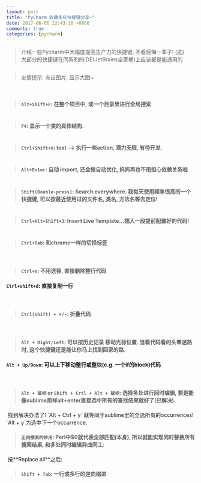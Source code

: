 ```yaml
---   
layout: post   
title: "PyCharm 收藏多年快捷键分享~"   
date: 2017-06-06 22:43:18 +0800   
comments: true   
categories: [pycharm]   
---   
```


> 介绍一些Pycharm中大幅度提高生产力的快捷键, 不看后悔一辈子! (逃)      
大部分的快捷键在同系列的IDE(JetBrains全家桶)上应该都是能通用的     
<img style="max-height:300px" class="lazy" data-original="/images/blog/170606_pycharm_shortcut/license-min.png">     
<!--more-->   
<br>     

> 友情提示: 点击图片, 显示大图~    
<br>

> #### `Alt+Shift+F`: 在整个项目中, 或一个目录里进行全局搜索      
<img style="max-height:350px" class="lazy" data-original="/images/blog/170606_pycharm_shortcut/0.png">       
<br>

> #### `F4`: 显示一个类的具体结构.   
<img style="max-height:200px" class="lazy" data-original="/images/blog/170606_pycharm_shortcut/1.png">       
<br>

> #### `Ctrl+Shift+A`: text --> 执行一些action, 潜力无限, 有待开发.   
<img style="max-height:300px" class="lazy" data-original="/images/blog/170606_pycharm_shortcut/2.png">       
<br>

> #### `Alt+Enter`: 自动 import, 还会做自动优化, 妈妈再也不用担心依赖关系啦    
<img style="max-height:200px" class="lazy" data-original="/images/blog/170606_pycharm_shortcut/3.png">     
<br>

> #### `Shift(Double-press)`: Search everywhere. 我每天使用频率很高的一个快捷键, 可以按最近使用过的文件名, 类名, 方法名等去定位!   
<img style="max-height:400px" class="lazy" data-original="/images/blog/170606_pycharm_shortcut/4.png">     
<br>

> #### `Ctrl+Alt+Shift+J`: Insert Live Template...插入一段提前配置好的代码!      
<img style="max-height:250px" class="lazy" data-original="/images/blog/170606_pycharm_shortcut/5.png">     
<br>

> #### `Ctrl+Tab`: 和chrome一样的切换标签      
<br>

> #### `Ctrl+x`: 不用选择, 直接删除整行代码   
#### `Ctrl+shift+d`: 直接复制一行   
<br>

> #### `Ctrl(shift) + +/-`: 折叠代码   
<br>

> #### `Alt + Right/Left`: 可以按历史记录 移动光标位置. 当看代码看的头晕迷路时, 这个快捷键还是能让你马上找到回家的路.       
#### `Alt + Up/Down`: 可以上下移动整行或整块(e.g. 一个if的block)代码   
<br>

> #### `Alt + 鼠标` or `Shift + Crtl + Alt + 鼠标`: 选择多处进行同时编辑, 要是能像sublime那样alt+enter直接选中所有的查找结果就好了(已解决).      
<img style="max-height:250px" class="lazy" data-original="/images/blog/170606_pycharm_shortcut/6.png">     
找到解决办法了! `Alt + Ctrl + y` 就等同于sublime里的全选所有的occurrences!    
`Alt + y`为选中下一个occurrence.   
<img style="max-height:250px" class="lazy" data-original="/images/blog/170606_pycharm_shortcut/8.png">     
<br>

> #### `正则搜索的妙用`: Perl中$0就代表全部匹配(本身), 所以就能实现同时替换所有搜索结果, 和多处同时编辑异曲同工:          
<img style="max-height:250px" class="lazy" data-original="/images/blog/170606_pycharm_shortcut/7_1.png">   
按**Replace all**之后:     
<img style="max-height:250px" class="lazy" data-original="/images/blog/170606_pycharm_shortcut/7_2.png">     
<br>

> #### `Shift + Tab`: 一行或多行的**逆向缩进**   
<br>


